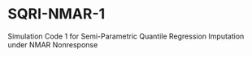 # SQRI-NMAR-1
Simulation Code 1 for Semi-Parametric Quantile Regression Imputation under NMAR Nonresponse
